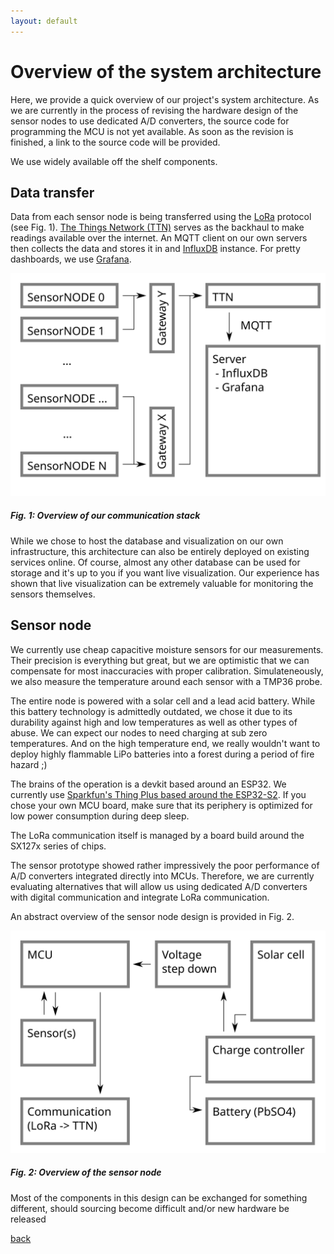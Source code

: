 ```yaml
---
layout: default
---
```


# Overview of the system architecture

Here, we provide a quick overview of our project's system architecture. As we are currently in the process of revising the hardware design of the sensor nodes to use dedicated A/D converters, the source code for programming the MCU is not yet available. As soon as the revision is finished, a link to the source code will be provided.

We use widely available off the shelf components.

## Data transfer

Data from each sensor node is being transferred using the [LoRa](https://en.wikipedia.org/wiki/LoRa) protocol (see Fig. 1). [The Things Network (TTN)](https://www.thethingsnetwork.org/) serves as the backhaul to make readings available over the internet. An MQTT client on our own servers then collects the data and stores it in and [InfluxDB](https://www.influxdata.com/) instance. For pretty dashboards, we use [Grafana](https://grafana.com/).

![communication architecture](./assets/img/diag_comm.svg)
##### Fig. 1: Overview of our communication stack

While we chose to host the database and visualization on our own infrastructure, this architecture can also be entirely deployed on existing services online. Of course, almost any other database can be used for storage and it's up to you if you want live visualization. Our experience has shown that live visualization can be extremely valuable for monitoring the sensors themselves.

## Sensor node

We currently use cheap capacitive moisture sensors for our measurements. Their precision is everything but great, but we are optimistic that we can compensate for most inaccuracies with proper calibration. Simulateneously, we also measure the temperature around each sensor with a TMP36 probe.

The entire node is powered with a solar cell and a lead acid battery. While this battery technology is admittedly outdated, we chose it due to its durability against high and low temperatures as well as other types of abuse. We can expect our nodes to need charging at sub zero temperatures. And on the high temperature end, we really wouldn't want to deploy highly flammable LiPo batteries into a forest during a period of fire hazard ;)

The brains of the operation is a devkit based around an ESP32. We currently use [Sparkfun's Thing Plus based around the ESP32-S2](https://www.sparkfun.com/products/17743). If you chose your own MCU board, make sure that its periphery is optimized for low power consumption during deep sleep.

The LoRa communication itself is managed by a board build around the SX127x series of chips.

The sensor prototype showed rather impressively the poor performance of A/D converters integrated directly into MCUs. Therefore, we are currently evaluating alternatives that will allow us using dedicated A/D converters with digital communication and integrate LoRa communication.

An abstract overview of the sensor node design is provided in Fig. 2.

![sensor node architecture](./assets/img/diag_sensor_V2.svg)
##### Fig. 2: Overview of the sensor node

Most of the components in this design can be exchanged for something different, should sourcing become difficult and/or new hardware be released

[back](./)
